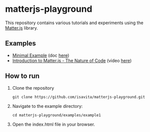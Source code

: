 # matterjs-playground

This repository contains various tutorials and experiments using the [Matter.js](https://brm.io/matter-js/) library.

## Examples

- [Minimal Example](./examples/minimal-example/index.html) (doc [here](https://github.com/liabru/matter-js/wiki/Getting-started))
- [Introduction to Matter.js - The Nature of Code](./examples/introduction-to-matterjs/index.html) (video [here](https://www.youtube.com/watch?v=urR596FsU68))

## How to run

1. Clone the repository
    ```
    git clone https://github.com/isavita/matterjs-playground.git
    ```
2. Navigate to the example directory:
    ```
    cd matterjs-playground/examples/example1
    ```
3. Open the index.html file in your browser.


